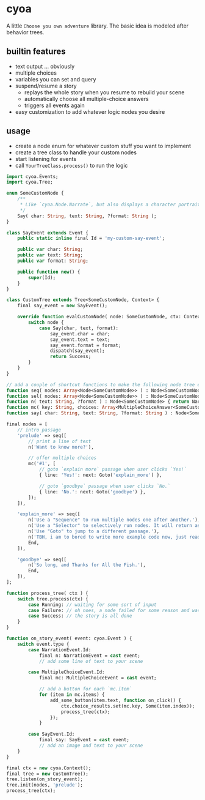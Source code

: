 # cyoa

A little `Choose you own adventure` library. The basic idea is modeled after behavior trees.

## builtin features

- text output ... obviously
- multiple choices
- variables you can set and query
- suspend/resume a story
  - replays the whole story when you resume to rebuild your scene
  - automatically choose all multiple-choice answers
  - triggers all events again
- easy customization to add whatever logic nodes you desire

## usage

- create a node enum for whatever custom stuff you want to implement
- create a tree class to handle your custom nodes
- start listening for events
- call `YourTreeClass.process()` to run the logic

```haxe
import cyoa.Events;
import cyoa.Tree;

enum SomeCustomNode {
    /**
     * Like `cyoa.Node.Narrate`, but also displays a character portrait.
     */
    Say( char: String, text: String, ?format: String );
}

class SayEvent extends Event {
    public static inline final Id = 'my-custom-say-event';

    public var char: String;
    public var text: String;
    public var format: String;

    public function new() {
        super(Id);
    }
}

class CustomTree extends Tree<SomeCustomNode, Context> {
    final say_event = new SayEvent();

    override function evalCustomNode( node: SomeCustomNode, ctx: Context, nodeKey: String ) : NodeStatus {
        switch node {
            case Say(char, text, format):
                say_event.char = char;
                say_event.text = text;
                say_event.format = format;
                dispatch(say_event);
                return Success;
        }
    }
}

// add a couple of shortcut functions to make the following node tree easier to read
function seq( nodes: Array<Node<SomeCustomNode>> ) : Node<SomeCustomNode> { return Sequence(nodes); }
function sel( nodes: Array<Node<SomeCustomNode>> ) : Node<SomeCustomNode> { return Selector(nodes); }
function n( text: String, ?format ) : Node<SomeCustomNode> { return Narrate(text, format); }
function mc( key: String, choices: Array<MultipleChoiceAnswer<SomeCustomNode>> ) : Node<SomeCustomNode> { return MultipleChoice(key, choices); }
function say( char: String, text: String, ?format: String ) : Node<SomeCustomNode> { return Custom(Say(char, text, format)); }

final nodes = [
    // intro passage
    'prelude' => seq([
        // print a line of text
        n('Want to know more?'),

        // offer multiple choices
        mc('#1', [
            // goto `explain more` passage when user clicks `Yes!`
            { line: 'Yes!': next: Goto('explain_more') },

            // goto `goodbye` passage when user clicks `No.`
            { line: 'No.': next: Goto('goodbye') },
        ]);
    ]),

    'explain_more' => seq([
        n('Use a "Sequence" to run multiple nodes one after another.'),
        n('Use a "Selector" to selectively run nodes. It will return as soon as the first node returns "Success".'),
        n('Use "Goto" to jump to a different passage.'),
        n('TBH, i am to bored to write more example code now, just read the description of the available nodes.'),
        End,
    ]),

    'goodbye' => seq([
        n('So long, and Thanks for All the Fish.'),
        End,
    ]),
];

function process_tree( ctx ) {
    switch tree.process(ctx) {
        case Running: // waiting for some sort of input
        case Failure: // oh noes, a node failed for some reason and wasn't handled properly
        case Success: // the story is all done
    }
}

function on_story_event( event: cyoa.Event ) {
    switch event.type {
        case NarrationEvent.Id:
            final n: NarrationEvent = cast event;
            // add some line of text to your scene

        case MultipleChoiceEvent.Id:
            final mc: MultipleChoiceEvent = cast event;

            // add a button for each `mc.item`
            for (item in mc.items) {
                add_some_button(item.text, function on_click() {
                    ctx.choice_results.set(mc.key, Some(item.index));
                    process_tree(ctx);
                });
            }

        case SayEvent.Id:
            final say: SayEvent = cast event;
            // add an image and text to your scene
    }
}

final ctx = new cyoa.Context();
final tree = new CustomTree();
tree.listen(on_story_event);
tree.init(nodes, 'prelude');
process_tree(ctx);

```
